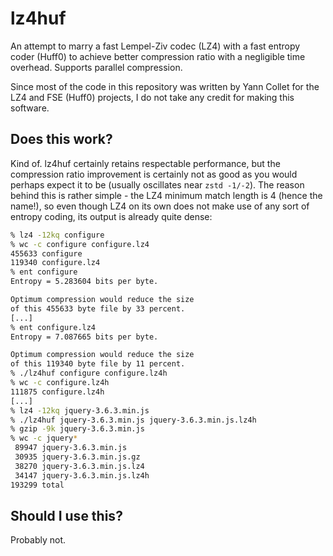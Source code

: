 # lz4huf

An attempt to marry a fast Lempel-Ziv codec (LZ4) with a fast entropy coder (Huff0) to achieve better compression ratio with a negligible time overhead. Supports parallel compression.

Since most of the code in this repository was written by Yann Collet for the LZ4 and FSE (Huff0) projects, I do not take any credit for making this software.

## Does this work?

Kind of. lz4huf certainly retains respectable performance, but the compression ratio improvement is certainly not as good as you would perhaps expect it to be (usually oscillates near `zstd -1/-2`). The reason behind this is rather simple - the LZ4 minimum match length is 4 (hence the name!), so even though LZ4 on its own does not make use of any sort of entropy coding, its output is already quite dense:

```bash
% lz4 -12kq configure
% wc -c configure configure.lz4
455633 configure
119340 configure.lz4
% ent configure
Entropy = 5.283604 bits per byte.

Optimum compression would reduce the size
of this 455633 byte file by 33 percent.
[...]
% ent configure.lz4
Entropy = 7.087665 bits per byte.

Optimum compression would reduce the size
of this 119340 byte file by 11 percent.
% ./lz4huf configure configure.lz4h
% wc -c configure.lz4h
111875 configure.lz4h
[...]
% lz4 -12kq jquery-3.6.3.min.js
% ./lz4huf jquery-3.6.3.min.js jquery-3.6.3.min.js.lz4h
% gzip -9k jquery-3.6.3.min.js
% wc -c jquery*
 89947 jquery-3.6.3.min.js
 30935 jquery-3.6.3.min.js.gz
 38270 jquery-3.6.3.min.js.lz4
 34147 jquery-3.6.3.min.js.lz4h
193299 total
```

## Should I use this?

Probably not.
